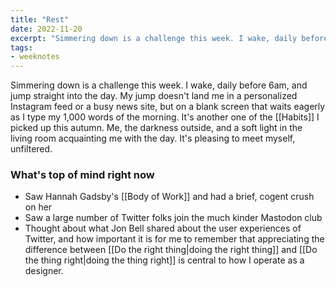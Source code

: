 ```yaml
---
title: "Rest"
date: 2022-11-20
excerpt: "Simmering down is a challenge this week. I wake, daily before 6am, and jump straight into the day. My jump doesn't land me in a personalized Instagram feed or a busy news site, but on a blank screen that waits eagerly as I type my 1,000 words of the morning."
tags:
- weeknotes
---
```

Simmering down is a challenge this week. I wake, daily before 6am, and jump straight into the day. My jump doesn't land me in a personalized Instagram feed or a busy news site, but on a blank screen that waits eagerly as I type my 1,000 words of the morning. It's another one of the [[Habits]] I picked up this autumn. Me, the darkness outside, and a soft light in the living room acquainting me with the day. It's pleasing to meet myself, unfiltered. 






### What's top of mind right now

- Saw Hannah Gadsby's [[Body of Work]] and had a brief, cogent crush on her
- Saw a large number of Twitter folks join the much kinder Mastodon club
- Thought about what Jon Bell shared about the user experiences of Twitter, and how important it is for me to remember that appreciating the difference between [[Do the right thing|doing the right thing]] and [[Do the thing right|doing the thing right]] is central to how I operate as a designer. 